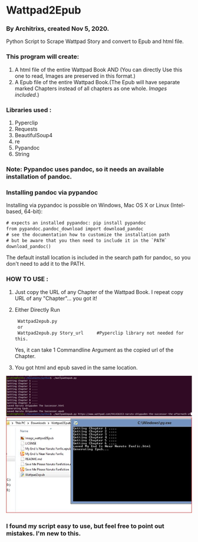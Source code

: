 # Wattpad2Epub
### By Architrixs, created Nov 5, 2020.
Python Script to Scrape Wattpad Story and convert to Epub and html file.
### This program will create:
1. A html file of the entire Wattpad Book AND (You can directly Use this one to read, Images are preserved in this format.)
2. A Epub file of the entire Wattpad Book.(The Epub will have separate marked Chapters instead of all chapters as one whole. *Images included*.)

### Libraries used : 
1. Pyperclip
2. Requests 
3. BeautifulSoup4 
4. re
5. Pypandoc
6. String

### Note: Pypandoc uses pandoc, so it needs an available installation of pandoc.
### Installing pandoc via pypandoc
Installing via pypandoc is possible on Windows, Mac OS X or Linux (Intel-based, 64-bit):
```
# expects an installed pypandoc: pip install pypandoc
from pypandoc.pandoc_download import download_pandoc
# see the documentation how to customize the installation path
# but be aware that you then need to include it in the `PATH`
download_pandoc()
```
The default install location is included in the search path for pandoc, so you don't need to add it to the PATH.

### HOW TO USE :
1. Just copy the URL of any Chapter of the Wattpad Book. I repeat copy URL of any "Chapter"... you got it!
2. Either Directly Run

        Wattpad2epub.py
        or
        Wattpad2epub.py Story_url     #Pyperclip library not needed for this.
   
   Yes, it can take 1 Commandline Argument as the copied url of the Chapter.
3. You got html and epub saved in the same location.

![Image of Wattpad2Epub](https://github.com/Architrixs/Wattpad2Epub/blob/main/Image_wattpad2Epub.png)
![Image of Wattpad2epub Windows](https://github.com/Architrixs/Wattpad2Epub/blob/main/wattpad2epub-windows.JPG)

### I found my script easy to use, but feel free to point out mistakes. I'm new to this.
